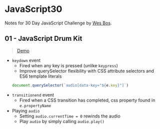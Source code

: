 # JavaScript30
Notes for 30 Day JavaScript Challenge by [Wes Bos](https://github.com/wesbos/JavaScript30).
## 01 - JavaScript Drum Kit
> [Demo](https://andy-techen.github.io/js30/01%20-%20JavaScript%20Drum%20Kit/index.html)
- `keydown` event
  - Fired when any key is pressed (unlike `keypress`)
  - Improve querySelector flexibility with CSS attribute selectors and ES6 template literals
  ```JavaScript
  document.querySelector(`audio[data-key="${e.key}"]`)
  ```
- `transitionend` event
  - Fired when a CSS transition has completed, css property found in `e.propertyName`
- Playing `audio`
  - Setting `audio.currentTime = 0` rewinds the audio
  - Play `audio` by simply calling `audio.play()`
